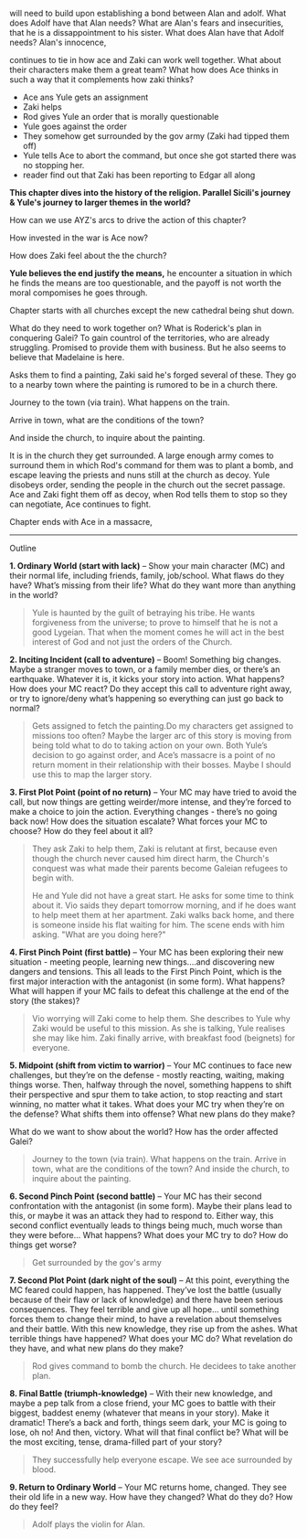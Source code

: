 will need to build upon establishing a bond between Alan and adolf.
What does Adolf have that Alan needs? What are Alan's fears and insecurities, that he is a dissappointment to his sister. 
What does Alan have that Adolf needs? Alan's innocence, 

continues to tie in how ace and Zaki can work well together. What about their characters make them a great team?
What how does Ace thinks in such a way that it complements how zaki thinks?

- Ace ans Yule gets an assignment
- Zaki helps
- Rod gives Yule an order that is morally questionable
- Yule goes against the order
- They somehow get surrounded by the gov army (Zaki had tipped them off)
- Yule tells Ace to abort the command, but once she got started there was no stopping her.
- reader find out that Zaki has been reporting to Edgar all along



**This chapter dives into the history of the religion. Parallel Sicili's journey & Yule's journey to larger themes in the world?**

How can we use AYZ's arcs to drive the action of this chapter?

How invested in the war is Ace now? 

How does Zaki feel about the the church?

**Yule believes the end justify the means,** he encounter a situation in which he finds the means are too questionable, and the payoff is not worth the moral compomises he goes through.

Chapter starts with all churches except the new cathedral being shut down. 

What do they need to work together on? What is Roderick's plan in conquering Galei? To gain countrol of the territories, who are already struggling. Promised to provide them with business. But he also seems to believe that Madelaine is here.

Asks them to find a painting, Zaki said he's forged several of these. They go to a nearby town where the painting is rumored to be in a church there.

Journey to the town (via train). What happens on the train.

Arrive in town, what are the conditions of the town?

And inside the church, to inquire about the painting. 

It is in the church they get surrounded. A large enough army comes to surround them in which Rod's command for them was to plant a bomb, and escape leaving the priests and nuns still at the church as decoy. Yule disobeys order, sending the people in the church out the secret passage.  Ace and Zaki fight them off as decoy, when Rod tells them to stop so they can negotiate, Ace continues to fight. 

Chapter ends with Ace in a massacre, 

---

Outline

**1. Ordinary World (start with lack)** – Show your main character (MC) and their normal life, including friends, family, job/school. What flaws do they have? What’s missing from their life? What do they want more than anything in the world?

>  Yule is haunted by the guilt of betraying his tribe. He wants forgiveness from the universe; to prove to himself that he is not a good Lygeian. That when the moment comes he will act in the best interest of God and not just the orders of the Church. 

**2. Inciting Incident (call to adventure)** – Boom! Something big changes. Maybe a stranger moves to town, or a family member dies, or there’s an earthquake. Whatever it is, it kicks your story into action. What happens? How does your MC react? Do they accept this call to adventure right away, or try to ignore/deny what’s happening so everything can just go back to normal?

> Gets assigned to fetch the painting.Do my characters get assigned to missions too often? Maybe the larger arc of this story is moving from being told what to do to taking action on your own. Both Yule’s decision to go against order, and Ace’s massacre is a point of no return moment in their relationship with their bosses. Maybe I should use this to map the larger story.

**3. First Plot Point (point of no return)** – Your MC may have tried to avoid the call, but now things are getting weirder/more intense, and they’re forced to make a choice to join the action. Everything changes - there’s no going back now! How does the situation escalate? What forces your MC to choose? How do they feel about it all?

> They ask Zaki to help them, Zaki is relutant at first, because even though the church never caused him direct harm, the Church's conquest was what made their parents become Galeian refugees to begin with. 
>
> He and Yule did not have a great start. He asks for some time to think about it. Vio saids they depart tomorrow morning, and if he does want to help meet them at her apartment. Zaki walks back home, and there is someone inside his flat waiting for him. The scene ends with him asking. "What are you doing here?"

**4. First Pinch Point (first battle)** – Your MC has been exploring their new situation - meeting people, learning new things....and discovering new dangers and tensions. This all leads to the First Pinch Point, which is the first major interaction with the antagonist (in some form). What happens? What will happen if your MC fails to defeat this challenge at the end of the story (the stakes)? 

>Vio worrying will Zaki come to help them. She describes to Yule why Zaki would be useful to this mission. As she is talking, Yule realises she may like him. Zaki finally arrive, with breakfast food (beignets) for everyone.

**5. Midpoint (shift from victim to warrior)** – Your MC continues to face new challenges, but they’re on the defense - mostly reacting, waiting, making things worse. Then, halfway through the novel, something happens to shift their perspective and spur them to take action, to stop reacting and start winning, no matter what it takes. What does your MC try when they’re on the defense? What shifts them into offense? What new plans do they make?

What do we want to show about the world? How has the order affected Galei?

>Journey to the town (via train). What happens on the train.
>Arrive in town, what are the conditions of the town?
>And inside the church, to inquire about the painting. 

**6. Second Pinch Point (second battle)** – Your MC has their second confrontation with the antagonist (in some form). Maybe their plans lead to this, or maybe it was an attack they had to respond to. Either way, this second conflict eventually leads to things being much, much worse than they were before… What happens? What does your MC try to do? How do things get worse?

>Get surrounded by the gov's army

**7. Second Plot Point (dark night of the soul)** – At this point, everything the MC feared could happen, has happened. They’ve lost the battle (usually because of their flaw or lack of knowledge) and there have been serious consequences. They feel terrible and give up all hope… until something forces them to change their mind, to have a revelation about themselves and their battle. With this new knowledge, they rise up from the ashes. What terrible things have happened? What does your MC do? What revelation do they have, and what new plans do they make? 

>Rod gives command to bomb the church. He decidees to take another plan.

 **8. Final Battle (triumph-knowledge)** – With their new knowledge, and maybe a pep talk from a close friend, your MC goes to battle with their biggest, baddest enemy (whatever that means in your story). Make it dramatic! There’s a back and forth, things seem dark, your MC is going to lose, oh no! And then, victory. What will that final conflict be? What will be the most exciting, tense, drama-filled part of your story? 

>They successfully help everyone escape.
>We see ace surrounded by blood.

**9. Return to Ordinary World** – Your MC returns home, changed. They see their old life in a new way. How have they changed? What do they do? How do they feel? 

>Adolf plays the violin for Alan.

